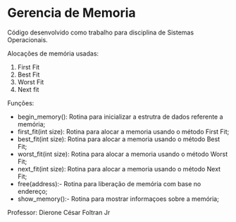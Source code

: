 # Gerencia de Memoria #
Código desenvolvido como trabalho para disciplina de Sistemas Operacionais.    

Alocações de memória usadas:    
1. First Fit 
2. Best Fit 
3. Worst Fit 
4. Next fit 

Funções:    
* begin_memory(): Rotina para inicializar a estrutra de dados referente a memória; 
* first_fit(int size): Rotina para alocar a memoria usando o método First Fit; 
* best_fit(int size):  Rotina para alocar a memoria usando o método Best Fit; 
* worst_fit(int size): Rotina para alocar a memoria usando o método Worst Fit; 
* next_fit(int size):  Rotina para alocar a memoria usando o método Next Fit; 
* free(address):- Rotina para liberação de memória com base no endereço; 
* show_memory():- Rotina para mostrar informaçoes sobre a memória; 

Professor: Dierone César Foltran Jr
